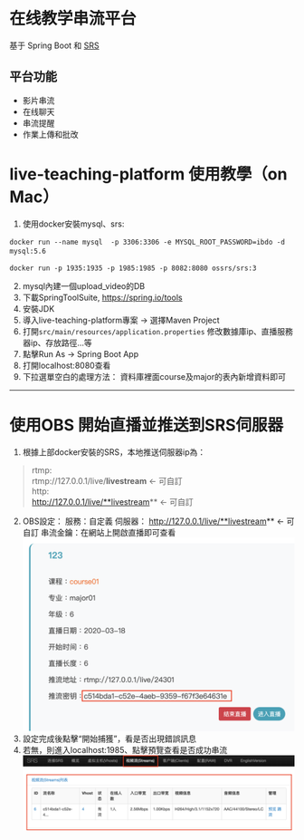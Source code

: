 # 在线教学串流平台

基于 Spring Boot 和 [SRS](https://github.com/ossrs/srs)

## 平台功能

* 影片串流
* 在线聊天
* 串流提醒
* 作業上傳和批改

# live-teaching-platform 使用教學（on Mac）
1. 使用docker安裝mysql、srs:
```
docker run --name mysql  -p 3306:3306 -e MYSQL_ROOT_PASSWORD=ibdo -d mysql:5.6
```
```
docker run -p 1935:1935 -p 1985:1985 -p 8082:8080 ossrs/srs:3
```
2. mysql內建一個upload_video的DB
3. 下載SpringToolSuite, https://spring.io/tools
4. 安裝JDK
5. 導入live-teaching-platform專案 -> 選擇Maven Project 
6. 打開`src/main/resources/application.properties`
修改數據庫ip、直播服務器ip、存放路徑...等
7. 點擊Run As -> Spring Boot App
8. 打開localhost:8080查看
9. 下拉選單空白的處理方法：
資料庫裡面course及major的表內新增資料即可
- - - -
# 使用OBS 開始直播並推送到SRS伺服器
1. 根據上部docker安裝的SRS，本地推送伺服器ip為：
> rtmp:  
> rtmp://127.0.0.1/live/**livestream** <- 可自訂  
> http:  
> http://127.0.0.1/live/**livestream** <- 可自訂  
2. OBS設定：
服務：自定義
伺服器： http://127.0.0.1/live/**livestream** <- 可自訂
串流金鑰：在網站上開啟直播即可查看
![](https://github.com/r041291867/live-teaching-platform/raw/master/images/srs01.png)
3. 設定完成後點擊“開始捕獲”，看是否出現錯誤訊息
4. 若無，則進入localhost:1985、點擊預覽查看是否成功串流
![](https://github.com/r041291867/live-teaching-platform/raw/master/images/srs02.png)


